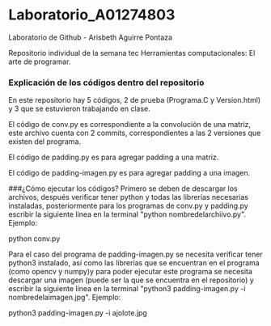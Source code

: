 # Laboratorio_A01274803
Laboratorio de Github - Arisbeth Aguirre Pontaza

Repositorio individual de la semana tec Herramientas computacionales: El arte de programar.

### Explicación de los códigos dentro del repositorio
En este repositorio hay 5 códigos, 2 de prueba (Programa.C y Version.html) y 3 que se estuvieron trabajando en clase. 

El código de conv.py es correspondiente a la convolución de una matriz, este archivo cuenta con 2 commits, correspondientes a las 2 versiones que existen del programa.

El código de padding.py es para agregar padding a una matriz.

El código de padding-imagen.py es para agregar padding a una imagen.

###¿Cómo ejecutar los códigos?
Primero se deben de descargar los archivos, después verificar tener python y todas las librerías necesarias instaladas, posteriormente para los programas de conv.py y padding.py escribir la siguiente línea en la terminal "python nombredelarchiivo.py". Ejemplo:

python conv.py

Para el caso del programa de padding-imagen.py se necesita verificar tener python3 instalado, así como las librerías que se encuentran en el programa (como opencv y numpy)y para poder ejecutar este programa se necesita descargar una imagen (puede ser la que se encuentra en el repositorio) y escribir la siguiente línea en la terminal "python3 padding-imagen.py -i nombredelaimagen.jpg". Ejemplo:

python3 padding-imagen.py -i ajolote.jpg

